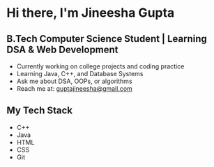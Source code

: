  # Hi there, I'm Jineesha Gupta

 ## B.Tech Computer Science Student | Learning DSA & Web Development

  -  Currently working on college projects and coding practice
  -  Learning Java, C++, and Database Systems
  -  Ask me about DSA, OOPs, or algorithms
  -  Reach me at: guptajineesha@gmail.com

 ## My Tech Stack
  - C++
  - Java
  - HTML
  - CSS
  - Git
